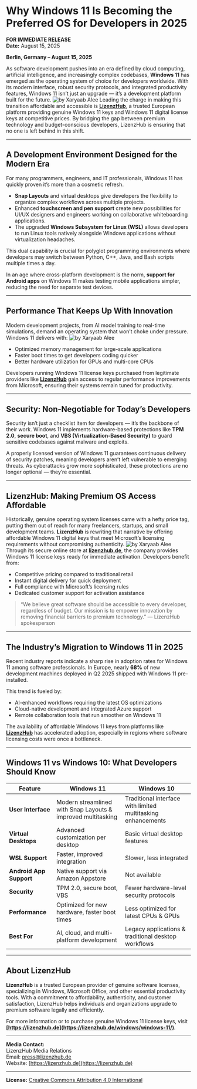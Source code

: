 # Why Windows 11 Is Becoming the Preferred OS for Developers in 2025

**FOR IMMEDIATE RELEASE**  
**Date:** August 15, 2025  

**Berlin, Germany – August 15, 2025**  

As software development pushes into an era defined by cloud computing, artificial intelligence, and increasingly complex codebases, **Windows 11** has emerged as the operating system of choice for developers worldwide. With its modern interface, robust security protocols, and integrated productivity features, Windows 11 isn’t just an upgrade — it’s a development platform built for the future.
![by Xaryaab Alee](https://github.com/XaryaabAlee/press-release-images/raw/main/0.png)
Leading the charge in making this transition affordable and accessible is **[LizenzHub](https://lizenzhub.de/windows/windows-11/)**, a trusted European platform providing genuine Windows 11 keys and Windows 11 digital license keys at competitive prices. By bridging the gap between premium technology and budget-conscious developers, LizenzHub is ensuring that no one is left behind in this shift.

---

## A Development Environment Designed for the Modern Era

For many programmers, engineers, and IT professionals, Windows 11 has quickly proven it’s more than a cosmetic refresh.  

- **Snap Layouts** and virtual desktops give developers the flexibility to organize complex workflows across multiple projects.  
- Enhanced **touchscreen and pen support** create new possibilities for UI/UX designers and engineers working on collaborative whiteboarding applications.  
- The upgraded **Windows Subsystem for Linux (WSL)** allows developers to run Linux tools natively alongside Windows applications without virtualization headaches.  

This dual capability is crucial for polyglot programming environments where developers may switch between Python, C++, Java, and Bash scripts multiple times a day.  

In an age where cross-platform development is the norm, **support for Android apps** on Windows 11 makes testing mobile applications simpler, reducing the need for separate test devices.

---

## Performance That Keeps Up With Innovation

Modern development projects, from AI model training to real-time simulations, demand an operating system that won’t choke under pressure. Windows 11 delivers with:
![by Xaryaab Alee](https://github.com/XaryaabAlee/press-release-image/raw/main/00.png)
- Optimized memory management for large-scale applications  
- Faster boot times to get developers coding quicker  
- Better hardware utilization for GPUs and multi-core CPUs  

Developers running Windows 11 license keys purchased from legitimate providers like **[LizenzHub](https://lizenzhub.de/windows/windows-11/)** gain access to regular performance improvements from Microsoft, ensuring their systems remain tuned for productivity.

---

## Security: Non-Negotiable for Today’s Developers

Security isn’t just a checklist item for developers — it’s the backbone of their work. Windows 11 implements hardware-based protections like **TPM 2.0**, **secure boot**, and **VBS (Virtualization-Based Security)** to guard sensitive codebases against malware and exploits.

A properly licensed version of Windows 11 guarantees continuous delivery of security patches, meaning developers aren’t left vulnerable to emerging threats. As cyberattacks grow more sophisticated, these protections are no longer optional — they’re essential.

---

## LizenzHub: Making Premium OS Access Affordable

Historically, genuine operating system licenses came with a hefty price tag, putting them out of reach for many freelancers, startups, and small development teams. **LizenzHub** is rewriting that narrative by offering affordable Windows 11 digital keys that meet Microsoft’s licensing requirements without compromising authenticity.
![by Xaryaab Alee](https://github.com/XaryaabAlee/press-release-image./raw/main/000.png)
Through its secure online store at **[lizenzhub.de](https://lizenzhub.de/windows/windows-11/)**, the company provides Windows 11 license keys ready for immediate activation. Developers benefit from:

- Competitive pricing compared to traditional retail  
- Instant digital delivery for quick deployment  
- Full compliance with Microsoft’s licensing rules  
- Dedicated customer support for activation assistance  

> “We believe great software should be accessible to every developer, regardless of budget. Our mission is to empower innovation by removing financial barriers to premium technology.” — LizenzHub spokesperson  

---

## The Industry’s Migration to Windows 11 in 2025

Recent industry reports indicate a sharp rise in adoption rates for Windows 11 among software professionals. In Europe, nearly **68%** of new development machines deployed in Q2 2025 shipped with Windows 11 pre-installed.  

This trend is fueled by:

- AI-enhanced workflows requiring the latest OS optimizations  
- Cloud-native development and integrated Azure support  
- Remote collaboration tools that run smoother on Windows 11  

The availability of affordable Windows 11 keys from platforms like **[LizenzHub](https://lizenzhub.de/windows/windows-11/)** has accelerated adoption, especially in regions where software licensing costs were once a bottleneck.

---

## Windows 11 vs Windows 10: What Developers Should Know

| Feature | Windows 11 | Windows 10 |
|---------------------|------------|------------|
| **User Interface** | Modern streamlined with Snap Layouts & improved multitasking | Traditional interface with limited multitasking enhancements |
| **Virtual Desktops**| Advanced customization per desktop | Basic virtual desktop features |
| **WSL Support** | Faster, improved integration | Slower, less integrated |
| **Android App Support** | Native support via Amazon Appstore | Not available |
| **Security** | TPM 2.0, secure boot, VBS | Fewer hardware-level security protocols |
| **Performance** | Optimized for new hardware, faster boot times | Less optimized for latest CPUs & GPUs |
| **Best For** | AI, cloud, and multi-platform development | Legacy applications & traditional desktop workflows |

---

## About LizenzHub

**LizenzHub** is a trusted European provider of genuine software licenses, specializing in Windows, Microsoft Office, and other essential productivity tools. With a commitment to affordability, authenticity, and customer satisfaction, LizenzHub helps individuals and organizations upgrade to premium software legally and efficiently.

For more information or to purchase genuine Windows 11 license keys, visit **[https://lizenzhub.de](https://lizenzhub.de/windows/windows-11/)**.

---

**Media Contact:**  
LizenzHub Media Relations  
Email: press@lizenzhub.de  
Website: [https://lizenzhub.de](https://lizenzhub.de)


---
**License:** [Creative Commons Attribution 4.0 International](https://creativecommons.org/licenses/by/4.0/)
